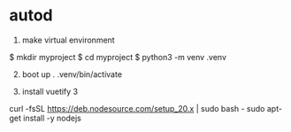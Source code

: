 # autod


1. make virtual environment

$ mkdir myproject
$ cd myproject
$ python3 -m venv .venv

2. boot up
. .venv/bin/activate


3. install vuetify 3

curl -fsSL https://deb.nodesource.com/setup_20.x | sudo bash -
sudo apt-get install -y nodejs